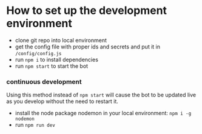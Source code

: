 

# How to set up the development environment

* clone git repo into local environment
* get the config file with proper ids and secrets and put it in `/config/config.js`
* run `npm i` to install dependencies
* run `npm start` to start the bot


### continuous  development

Using this method instead of `npm start` will cause the bot to be updated live as you develop without the need to restart it.

* install the node package nodemon in your local environment: `npm i -g nodemon`
* run `npm run dev`
